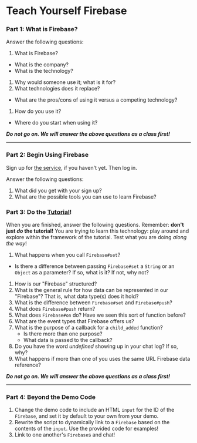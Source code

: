 # Teach Yourself Firebase

### Part 1: What is Firebase?

Answer the following questions:

1. What is Firebase?
  + What is the company?
  + What is the technology?
1. Why would someone use it; what is it for?
1. What technologies does it replace?
  + What are the pros/cons of using it versus a competing technology?
1. How do you use it?
  + Where do you start when using it?

***Do not go on. We will answer the above questions as a class first!***

---

### Part 2: Begin Using Firebase

Sign up for [the service][firebase], if you haven't yet. Then log in.

Answer the following questions:

1. What did you get with your sign up?
1. What are the possible tools you can use to learn Firebase?


### Part 3: Do the [Tutorial][firebase-tutorial]!

When you are finished, answer the following questions. Remember: **don't just
_do_ the tutorial!** You are trying to learn this technology: play around and
explore within the framework of the tutorial. Test what you are doing *along the
way*!

1. What happens when you call `Firebase#set`?
  + Is there a difference between passing `Firebase#set` a `String`
    or an `Object` as a parameter? If so, what is it? If not, why not?
1. How is our "Firebase" structured?
1. What is the general rule for how data can be represented in our "Firebase"?
   That is, what data type(s) does it hold?
1. What is the difference between `Firebase#set` and `Firebase#push`?
1. What does `Firebase#push` return?
1. What does `Firebase#on` do? Have we seen this sort of function before?
1. What are the event types that Firebase offers us?
1. What is the purpose of a callback for a `child_added` function?
   + Is there more than one purpose?
   + What data is passed to the callback?
1. Do you have the word *undefined* showing up in your chat log? If so, why?
1. What happens if more than one of you uses the same URL Firebase data
  reference?

***Do not go on. We will answer the above questions as a class first!***

---

### Part 4: Beyond the Demo Code

1. Change the demo code to include an HTML `input` for the ID of the `Firebase`,
   and set it by default to your own from your demo.
1. Rewrite the script to dynamically link to a `Firebase` based on the contents
   of the `input`. Use the provided code for examples!
1. Link to one another's `Firebase`s and chat!

<!-- Links -->

[firebase]:          https://www.firebase.com/
[firebase-tutorial]: https://www.firebase.com/tutorial/#gettingstarted
